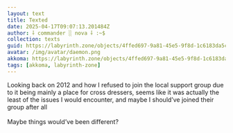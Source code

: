 ```yaml
---
layout: text
title: Texted
date: 2025-04-17T09:07:13.201484Z
author: ⸸ commander ░ nova ⸸ :~$
collection: texts
guid: https://labyrinth.zone/objects/4ffed697-9a81-45e5-9f8d-1c6183da5c31
avatar: /img/avatar/daemon.png
akkoma: https://labyrinth.zone/objects/4ffed697-9a81-45e5-9f8d-1c6183da5c31
tags: [akkoma, labyrinth-zone]
---
```


<p>Looking back on 2012 and how I refused to join the local support group due to it being mainly a place for cross dressers, seems like it was actually the least of the issues I would encounter, and maybe I should’ve joined their group after all <br><br>Maybe things would’ve been different?</p>
